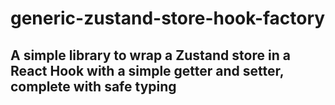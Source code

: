 # generic-zustand-store-hook-factory

## A simple library to wrap a Zustand store in a React Hook with a simple getter and setter, complete with safe typing 
